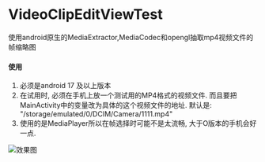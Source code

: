 # VideoClipEditViewTest
使用android原生的MediaExtractor,MediaCodec和opengl抽取mp4视频文件的帧缩略图

####  使用
1. 必须是android 17 及以上版本  
2. 在试用时, 必须在手机上放一个测试用的MP4格式的视频文件.  而且要把MainActivity中的变量改为具体的这个视频文件的地址.
默认是: "/storage/emulated/0/DCIM/Camera/1111.mp4"
3. 使用的是MediaPlayer所以在帧选择时可能不是太流畅, 大于O版本的手机会好一点.    


![效果图](https://github.com/shaopx/VideoClipEditViewTest/blob/master/device-2018-10-10-201238.png)

